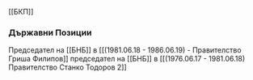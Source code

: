 [[БКП]]

### Държавни Позиции
Председател на [[БНБ]] в [[(1981.06.18 - 1986.06.19) - Правителство Гриша Филипов]]
председател на [[БНБ]] в [[(1976.06.17 - 1981.06.18) Правителство Станко Тодоров 2]]